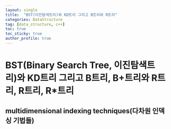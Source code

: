 ```yaml
---
layout: single
title:  "BST(이진탐색트리)와 KD트리 그리고 B트리와 R트리"
categories: DataStructure
tag: [data_structure, c++]
toc: true
toc_sticky: true
author_profile: true
---
```


# BST(Binary Search Tree, 이진탐색트리)와 KD트리 그리고 B트리, B+트리와 R트리, R트리, R*트리
## multidimensional indexing techniques(다차원 인덱싱 기법들)

